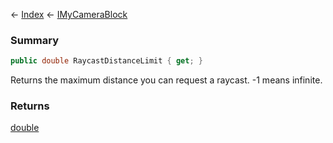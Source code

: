 ← [Index](Api-Index) ← [IMyCameraBlock](Sandbox.ModAPI.Ingame.IMyCameraBlock)

### Summary

```csharp
public double RaycastDistanceLimit { get; }
```

Returns the maximum distance you can request a raycast. -1 means infinite.

### Returns

[double](https://docs.microsoft.com/en-us/dotnet/api/system.double?view=netframework-4.6)

